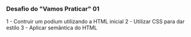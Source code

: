 ### Desafio  do "Vamos Praticar" 01

1 - Contruir um podium utilizando a HTML inicial
2 - Utilizar CSS para dar estilo
3 - Aplicar semântica do HTML